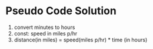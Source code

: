# Pseudo Code Solution
<!-- we need to calculate the distance travelled when given the time of thr journey and the speed. But first we must convert the time from minutes to hours. We then want the answer to be rounded to a full nummber -->
<!-- Given a travel duration in minutes and a number representing the speed of that journey in miles per hour, find the distance travelled in miles. Round your answer to the nearest mile (e.g. `1.6` should be `2`, as should `2.4`. `2.5` should be `3`). -->

1. convert minutes to hours
2. const: speed in miles p/hr
3. distance(in miles) = speed(miles p/hr) * time (in hours)